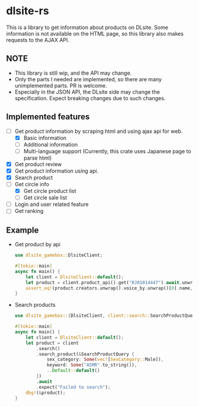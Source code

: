 # dlsite-rs

This is a library to get information about products on DLsite. Some information
is not available on the HTML page, so this library also makes requests to the
AJAX API.

## NOTE

- This library is still wip, and the API may change.
- Only the parts I needed are implemented, so there are many unimplemented
  parts. PR is welcome.
- Especially in the JSON API, the DLsite side may change the specification.
  Expect breaking changes due to such changes.

## Implemented features

- [ ] Get product information by scraping html and using ajax api for web.
  - [x] Basic information
  - [ ] Additional information
  - [ ] Multi-language support (Currently, this crate uses Japanese page to
        parse html)
- [x] Get product review
- [x] Get product information using api.
- [x] Search product
- [ ] Get circle info
  - [x] Get circle product list
  - [ ] Get circle sale list
- [ ] Login and user related feature
- [ ] Get ranking

## Example

- Get product by api

  ```rust
  use dlsite_gamebox::DlsiteClient;

  #[tokio::main]
  async fn main() {
      let client = DlsiteClient::default();
      let product = client.product_api().get("RJ01014447").await.unwrap();
      assert_eq!(product.creators.unwrap().voice_by.unwrap()[0].name, "佐倉綾音");
  }
  ```

- Search products

  ```rust
  use dlsite_gamebox::{DlsiteClient, client::search::SearchProductQuery, interface::query::*};

  #[tokio::main]
  async fn main() {
      let client = DlsiteClient::default();
      let product = client
          .search()
          .search_product(&SearchProductQuery {
              sex_category: Some(vec![SexCategory::Male]),
              keyword: Some("ASMR".to_string()),
              ..Default::default()
          })
          .await
          .expect("Failed to search");
      dbg!(&product);
  }
  ```
